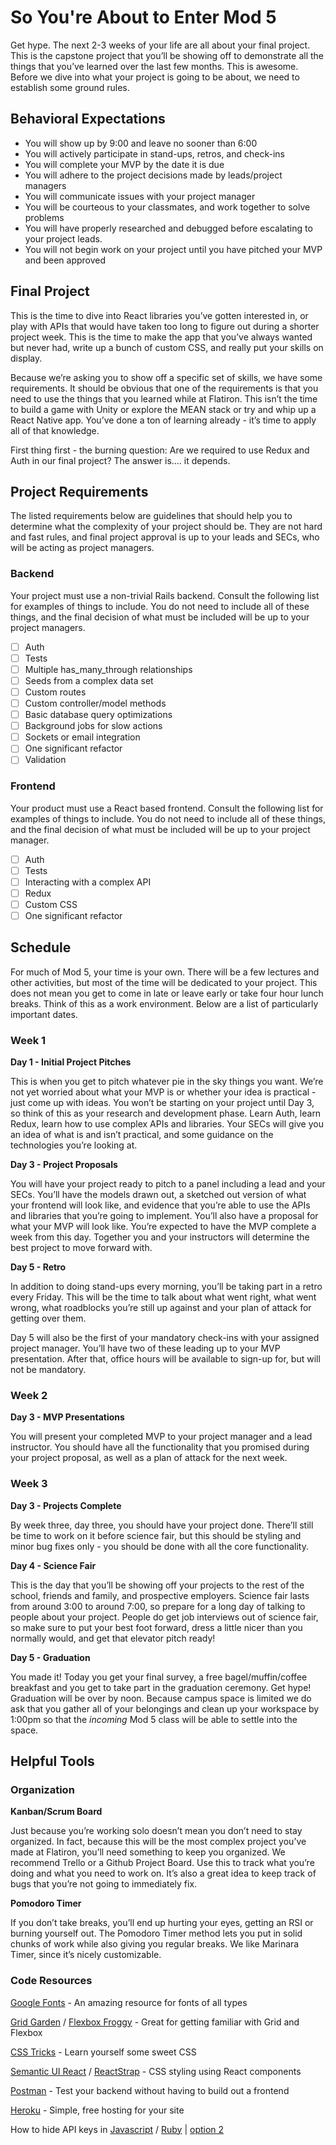 # So You're About to Enter Mod 5

Get hype. The next 2-3 weeks of your life are all about your final project. This is the capstone project that you’ll be showing off to demonstrate all the things that you’ve learned over the last few months. This is awesome.  Before we dive into what your project is going to be about, we need to establish some ground rules.

## Behavioral Expectations

* You will show up by 9:00 and leave no sooner than 6:00
* You will actively participate in stand-ups, retros, and check-ins
* You will complete your MVP by the date it is due
* You will adhere to the project decisions made by leads/project managers
* You will communicate issues with your project manager
* You will be courteous to your classmates, and work together to solve problems
* You will have properly researched and debugged before escalating to your project leads.
* You will not begin work on your project until you have pitched your MVP and been approved

## Final Project

This is the time to dive into React libraries you’ve gotten interested in, or play with APIs that would have taken too long to figure out during a shorter project week. This is the time to make the app that you’ve always wanted but never had, write up a bunch of custom CSS, and really put your skills on display.

Because we’re asking you to show off a specific set of skills, we have some requirements. It should be obvious that one of the requirements is that you need to use the things that you learned while at Flatiron. This isn’t the time to build a game with Unity or explore the MEAN stack or try and whip up a React Native app. You’ve done a ton of learning already - it’s time to apply all of that knowledge.

First thing first - the burning question: Are we required to use Redux and Auth in our final project? The answer is…. it depends.

## Project Requirements

The listed requirements below are guidelines that should help you to determine what the complexity of your project should be. They are not hard and fast rules, and final project approval is up to your leads and SECs, who will be acting as project managers.

### Backend

Your project must use a non-trivial Rails backend. Consult the following list for examples of things to include. You do not need to include all of these things, and the final decision of what must be included will be up to your project managers.

- [ ] Auth
- [ ] Tests
- [ ] Multiple has_many_through relationships
- [ ] Seeds from a complex data set
- [ ] Custom routes
- [ ] Custom controller/model methods
- [ ] Basic database query optimizations
- [ ] Background jobs for slow actions
- [ ] Sockets or email integration
- [ ] One significant refactor
- [ ] Validation

### Frontend

Your product must use a React based frontend. Consult the following list for examples of things to include. You do not need to include all of these things, and the final decision of what must be included will be up to your project manager.

- [ ] Auth
- [ ] Tests
- [ ] Interacting with a complex API
- [ ] Redux
- [ ] Custom CSS
- [ ] One significant refactor

## Schedule

For much of Mod 5, your time is your own. There will be a few lectures and other activities, but most of the time will be dedicated to your project. This does not mean you get to come in late or leave early or take four hour lunch breaks. Think of this as a work environment. Below are a list of particularly important dates.

### Week 1

**Day 1 - Initial Project Pitches**

This is when you get to pitch whatever pie in the sky things you want. We’re not yet worried about what your MVP is or whether your idea is practical - just come up with ideas. You won’t be starting on your project until Day 3, so think of this as your research and development phase. Learn Auth, learn Redux, learn how to use complex APIs and libraries. Your SECs will give you an idea of what is and isn’t practical, and some guidance on the technologies you’re looking at.

**Day 3 - Project Proposals**

You will have your project ready to pitch to a panel including a lead and your SECs. You’ll have the models drawn out, a sketched out version of what your frontend will look like, and evidence that you’re able to use the APIs and libraries that you’re going to implement. You’ll also have a proposal for what your MVP will look like. You’re expected to have the MVP complete a week from this day. Together you and your instructors will determine the best project to move forward with.

**Day 5 - Retro**

In addition to doing stand-ups every morning, you’ll be taking part in a retro every Friday.  This will be the time to talk about what went right, what went wrong, what roadblocks you’re still up against and your plan of attack for getting over them.

Day 5 will also be the first of your mandatory check-ins with your assigned project manager.  You’ll have two of these leading up to your MVP presentation.  After that, office hours will be available to sign-up for, but will not be mandatory.

### Week 2

**Day 3 - MVP Presentations**

You will present your completed MVP to your project manager and a lead instructor. You should have all the functionality that you promised during your project proposal, as well as a plan of attack for the next week.

### Week 3 

**Day 3 - Projects Complete**

By week three, day three, you should have your project done. There’ll still be time to work on it before science fair, but this should be styling and minor bug fixes only - you should be done with all the core functionality.

**Day 4 - Science Fair**

This is the day that you’ll be showing off your projects to the rest of the school, friends and family, and prospective employers. Science fair lasts from around 3:00 to around 7:00, so prepare for a long day of talking to people about your project. People do get job interviews out of science fair, so make sure to put your best foot forward, dress a little nicer than you normally would, and get that elevator pitch ready!

**Day 5 - Graduation**

You made it! Today you get your final survey, a free bagel/muffin/coffee breakfast and you get to take part in the graduation ceremony. Get hype! Graduation will be over by noon. Because campus space is limited we do ask that you gather all of your
belongings and clean up your workspace by 1:00pm so that the _incoming_ Mod 5 class will be able to settle into the space.

## Helpful Tools

### Organization

**Kanban/Scrum Board**

Just because you’re working solo doesn’t mean you don’t need to stay organized.  In fact, because this will be the most complex project you’ve made at Flatiron, you’ll need something to keep you organized.  We recommend Trello or a Github Project Board.  Use this to track what you’re doing and what you need to work on.  It’s also a great idea to keep track of bugs that you’re not going to immediately fix.

**Pomodoro Timer**

If you don’t take breaks, you’ll end up hurting your eyes, getting an RSI or burning yourself out.  The Pomodoro Timer method lets you put in solid chunks of work while also giving you regular breaks.  We like Marinara Timer, since it’s nicely customizable. 

### Code Resources

[Google Fonts](https://fonts.google.com/) - An amazing resource for fonts of all types

[Grid Garden](https://cssgridgarden.com/) / [Flexbox Froggy](https://flexboxfroggy.com/) - Great for getting familiar with Grid and Flexbox

[CSS Tricks](https://css-tricks.com/) - Learn yourself some sweet CSS

[Semantic UI React](https://react.semantic-ui.com/) / [ReactStrap](https://reactstrap.github.io/) - CSS styling using React components

[Postman](https://www.getpostman.com/) - Test your backend without having to build out a frontend

[Heroku](https://www.heroku.com/) - Simple, free hosting for your site

How to hide API keys in [Javascript](https://geodoo.work/hide-secure-api-keys-created-app-create-react-app/) / [Ruby](https://blog.arkency.com/2017/07/how-to-safely-store-api-keys-in-rails-apps/) | [option 2](https://github.com/laserlemon/figaro)
